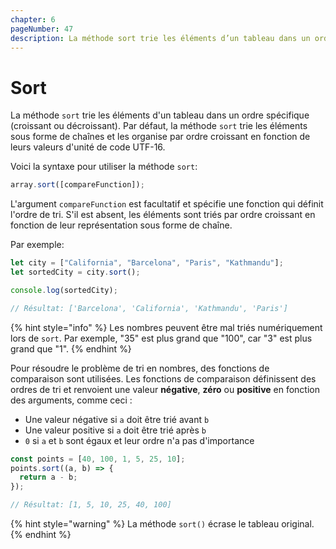 ```yaml
---
chapter: 6
pageNumber: 47
description: La méthode sort trie les éléments d’un tableau dans un ordre spécifique. Par défaut, elle trie les éléments sous forme de chaînes et les organise par ordre croissant en fonction de leurs valeurs d'unité de code UTF-16.
---
```


# Sort

La méthode `sort` trie les éléments d'un tableau dans un ordre spécifique (croissant ou décroissant). Par défaut, la méthode `sort` trie les éléments sous forme de chaînes et les organise par ordre croissant en fonction de leurs valeurs d'unité de code UTF-16.

Voici la syntaxe pour utiliser la méthode `sort`:

```javascript
array.sort([compareFunction]);
```

L'argument `compareFunction` est facultatif et spécifie une fonction qui définit l'ordre de tri. S'il est absent, les éléments sont triés par ordre croissant en fonction de leur représentation sous forme de chaîne.

Par exemple:

```javascript
let city = ["California", "Barcelona", "Paris", "Kathmandu"];
let sortedCity = city.sort();

console.log(sortedCity);

// Résultat: ['Barcelona', 'California', 'Kathmandu', 'Paris']
```

{% hint style="info" %}
Les nombres peuvent être mal triés numériquement lors de `sort`. Par exemple, "35" est plus grand que "100", car "3" est plus grand que "1".
{% endhint %}

Pour résoudre le problème de tri en nombres, des fonctions de comparaison sont utilisées. Les fonctions de comparaison définissent des ordres de tri et renvoient une valeur **négative**, **zéro** ou **positive** en fonction des arguments, comme ceci :

- Une valeur négative si `a` doit être trié avant `b`
- Une valeur positive si `a` doit être trié après `b`
- `0` si `a` et `b` sont égaux et leur ordre n'a pas d'importance

```javascript
const points = [40, 100, 1, 5, 25, 10];
points.sort((a, b) => {
  return a - b;
});

// Résultat: [1, 5, 10, 25, 40, 100]
```

{% hint style="warning" %}
La méthode `sort()` écrase le tableau original.
{% endhint %}
